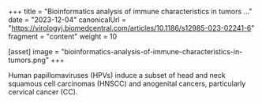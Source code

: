 +++
title = "Bioinformatics analysis of immune characteristics in tumors ..."
date = "2023-12-04"
canonicalUrl = "https://virologyj.biomedcentral.com/articles/10.1186/s12985-023-02241-6"
fragment = "content"
weight = 10

[asset]
    image = "bioinformatics-analysis-of-immune-characteristics-in-tumors.png"
+++

Human papillomaviruses (HPVs) induce a subset of head and neck squamous 
cell carcinomas (HNSCC) and anogenital cancers, particularly cervical 
cancer (CC).

